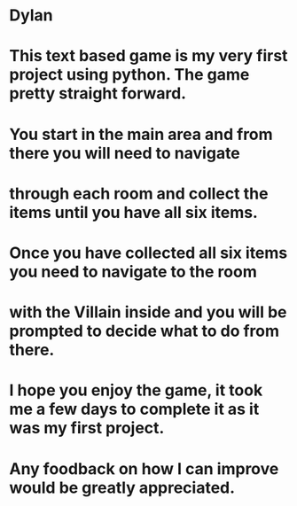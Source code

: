 # Dylan

#  This text based game is my very first project using python. The game pretty straight forward.

#  You start in the main area and from there you will need to navigate 
#  through each room and collect the items until you have all six items.

#  Once you have collected all six items you need to navigate to the room
#  with the Villain inside and you will be prompted to decide what to do from there.

#  I hope you enjoy the game, it took me a few days to complete it as it was my first project.
#  Any foodback on how I can improve would be greatly appreciated.
